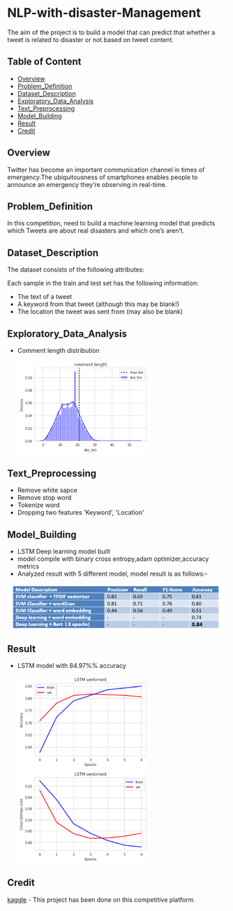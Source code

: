 # NLP-with-disaster-Management

The aim of the project is to build a model that can predict that whether a tweet is related to disaster or not based on tweet content.
## Table of Content
  * [Overview](#Overview)
  * [Problem_Definition](#Problem_Definition)
  * [Dataset_Description](#Dataset_Description)
  * [Exploratory_Data_Analysis](#Exploratory_Data_Analysis)
  * [Text_Preprocessing](#Text_Preprocessing)
  * [Model_Building](#Model_Building)
  * [Result](#Result)
  * [Credit](#Credit)
  
## Overview
Twitter has become an important communication channel in times of emergency.The ubiquitousness of smartphones enables people to announce an emergency they’re observing in real-time. 


 ## Problem_Definition
 In this competition, need to build a machine learning model that predicts which Tweets are about real disasters and which one’s aren’t.
 
 
 ## Dataset_Description
 The dataset consists of the following attributes:

Each sample in the train and test set has the following information:

* The text of a tweet
* A keyword from that tweet (although this may be blank!)
* The location the tweet was sent from (may also be blank)


## Exploratory_Data_Analysis
* Comment length distribution

  <img src="/comment%20length.PNG" width="300">



## Text_Preprocessing
* Remove white sapce
* Remove stop word
* Tokenize word
* Dropping two features 'Keyword', 'Location'


## Model_Building
* LSTM Deep learning model built
* model compile with binary cross entropy,adam optimizer,accuracy metrics
* Analyzed result with 5 different model, model result is as follows:-

<img src="/NLP_Model.PNG" width="600">


## Result
* LSTM model with 84.97%% accuracy


  <img src="/accuracy.PNG" width="300">
  
  
  <img src="/loss.PNG" width="300">
  

## Credit
[kaggle](https://www.kaggle.com/) - This project has been done on this competitive platform.

